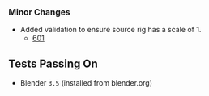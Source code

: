 ### Minor Changes
* Added validation to ensure source rig has a scale of 1.
  * [601](https://github.com/EpicGamesExt/BlenderTools/issues/601)


## Tests Passing On
* Blender `3.5` (installed from blender.org)
